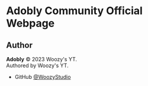 # Adobly Community Official Webpage

## Author
**Adobly** © 2023 Woozy's YT.  
Authored by Woozy's YT.

- GitHub [@WoozyStudio](https://woozystudio.github.io)